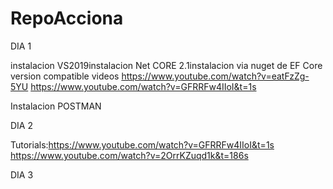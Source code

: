# RepoAcciona

DIA 1

instalacion VS2019instalacion Net CORE 2.1instalacion via nuget de EF Core version compatible
videos 
https://www.youtube.com/watch?v=eatFzZg-5YU
https://www.youtube.com/watch?v=GFRRFw4IIoI&t=1s

Instalacion POSTMAN

DIA 2

Tutorials:https://www.youtube.com/watch?v=GFRRFw4IIoI&t=1s https://www.youtube.com/watch?v=2OrrKZuqd1k&t=186s

DIA 3
